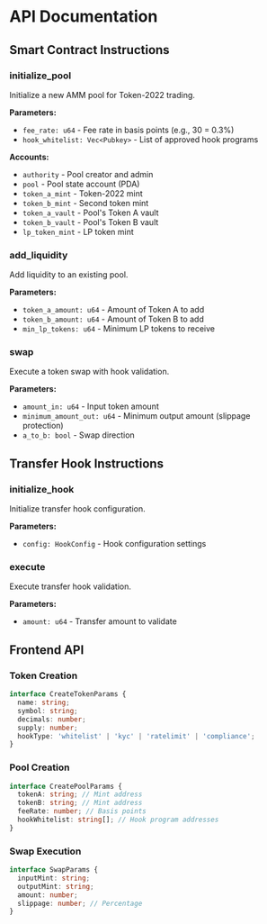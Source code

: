 # API Documentation

## Smart Contract Instructions

### initialize_pool
Initialize a new AMM pool for Token-2022 trading.

**Parameters:**
- `fee_rate: u64` - Fee rate in basis points (e.g., 30 = 0.3%)
- `hook_whitelist: Vec<Pubkey>` - List of approved hook programs

**Accounts:**
- `authority` - Pool creator and admin
- `pool` - Pool state account (PDA)
- `token_a_mint` - Token-2022 mint
- `token_b_mint` - Second token mint
- `token_a_vault` - Pool's Token A vault
- `token_b_vault` - Pool's Token B vault
- `lp_token_mint` - LP token mint

### add_liquidity
Add liquidity to an existing pool.

**Parameters:**
- `token_a_amount: u64` - Amount of Token A to add
- `token_b_amount: u64` - Amount of Token B to add
- `min_lp_tokens: u64` - Minimum LP tokens to receive

### swap
Execute a token swap with hook validation.

**Parameters:**
- `amount_in: u64` - Input token amount
- `minimum_amount_out: u64` - Minimum output amount (slippage protection)
- `a_to_b: bool` - Swap direction

## Transfer Hook Instructions

### initialize_hook
Initialize transfer hook configuration.

**Parameters:**
- `config: HookConfig` - Hook configuration settings

### execute
Execute transfer hook validation.

**Parameters:**
- `amount: u64` - Transfer amount to validate

## Frontend API

### Token Creation
```typescript
interface CreateTokenParams {
  name: string;
  symbol: string;
  decimals: number;
  supply: number;
  hookType: 'whitelist' | 'kyc' | 'ratelimit' | 'compliance';
}
```

### Pool Creation
```typescript
interface CreatePoolParams {
  tokenA: string; // Mint address
  tokenB: string; // Mint address
  feeRate: number; // Basis points
  hookWhitelist: string[]; // Hook program addresses
}
```

### Swap Execution
```typescript
interface SwapParams {
  inputMint: string;
  outputMint: string;
  amount: number;
  slippage: number; // Percentage
}
```
